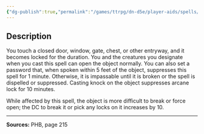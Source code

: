 ```yaml
---
{"dg-publish":true,"permalink":"/games/ttrpg/dn-d5e/player-aids/spells/level-2/arcane-lock/","tags":["TTRPG/DND/5e","verbal","somatic","material"]}
---
```



## Description
You touch a closed door, window, gate, chest, or other entryway, and it becomes locked for the duration.
You and the creatures you designate when you cast this spell can open the object normally.
You can also set a password that, when spoken within 5 feet of the object, suppresses this spell for 1 minute.
Otherwise, it is impassable until it is broken or the spell is dispelled or suppressed.
Casting knock on the object suppresses arcane lock for 10 minutes.

While affected by this spell, the object is more difficult to break or force open; the DC to break it or pick any locks on it increases by 10.

---

**Sources:** PHB, page 215
